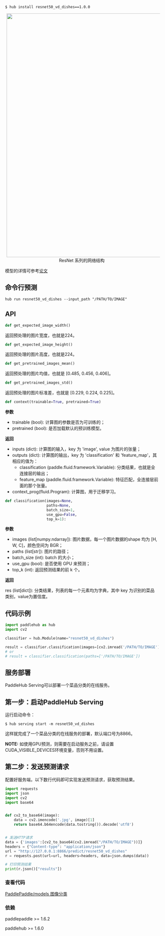 ```shell
$ hub install resnet50_vd_dishes==1.0.0
```

<p align="center">
<img src="http://bj.bcebos.com/ibox-thumbnail98/77fa9b7003e4665867855b2b65216519?authorization=bce-auth-v1%2Ffbe74140929444858491fbf2b6bc0935%2F2020-04-08T11%3A05%3A10Z%2F1800%2F%2F1df0ecb4a52adefeae240c9e2189e8032560333e399b3187ef1a76e4ffa5f19f"  hspace='5' width=800/> <br /> ResNet 系列的网络结构
</p>

模型的详情可参考[论文](https://arxiv.org/pdf/1812.01187.pdf)

## 命令行预测

```
hub run resnet50_vd_dishes --input_path "/PATH/TO/IMAGE"
```

## API

```python
def get_expected_image_width()
```

返回预处理的图片宽度，也就是224。

```python
def get_expected_image_height()
```

返回预处理的图片高度，也就是224。

```python
def get_pretrained_images_mean()
```

返回预处理的图片均值，也就是 \[0.485, 0.456, 0.406\]。

```python
def get_pretrained_images_std()
```

返回预处理的图片标准差，也就是 \[0.229, 0.224, 0.225\]。


```python
def context(trainable=True, pretrained=True)
```

**参数**

* trainable (bool): 计算图的参数是否为可训练的；
* pretrained (bool): 是否加载默认的预训练模型。

**返回**

* inputs (dict): 计算图的输入，key 为 'image', value 为图片的张量；
* outputs (dict): 计算图的输出，key 为 'classification' 和 'feature_map'，其相应的值为：
    * classification (paddle.fluid.framework.Variable): 分类结果，也就是全连接层的输出；
    * feature\_map (paddle.fluid.framework.Variable): 特征匹配，全连接层前面的那个张量。
* context\_prog(fluid.Program): 计算图，用于迁移学习。

```python
def classification(images=None,
                   paths=None,
                   batch_size=1,
                   use_gpu=False,
                   top_k=1):
```

**参数**

* images (list\[numpy.ndarray\]): 图片数据，每一个图片数据的shape 均为 \[H, W, C\]，颜色空间为 BGR；
* paths (list\[str\]): 图片的路径；
* batch\_size (int): batch 的大小；
* use\_gpu (bool): 是否使用 GPU 来预测；
* top\_k (int): 返回预测结果的前 k 个。

**返回**

res (list\[dict\]): 分类结果，列表的每一个元素均为字典，其中 key 为识别的菜品类别，value为置信度。

## 代码示例

```python
import paddlehub as hub
import cv2

classifier = hub.Module(name="resnet50_vd_dishes")

result = classifier.classification(images=[cv2.imread('/PATH/TO/IMAGE')])
# or
# result = classifier.classification(paths=['/PATH/TO/IMAGE'])
```

## 服务部署

PaddleHub Serving可以部署一个菜品分类的在线服务。

## 第一步：启动PaddleHub Serving

运行启动命令：
```shell
$ hub serving start -m resnet50_vd_dishes
```

这样就完成了一个菜品分类的在线服务的部署，默认端口号为8866。

**NOTE:** 如使用GPU预测，则需要在启动服务之前，请设置CUDA\_VISIBLE\_DEVICES环境变量，否则不用设置。

## 第二步：发送预测请求

配置好服务端，以下数行代码即可实现发送预测请求，获取预测结果。

```python
import requests
import json
import cv2
import base64


def cv2_to_base64(image):
    data = cv2.imencode('.jpg', image)[1]
    return base64.b64encode(data.tostring()).decode('utf8')


# 发送HTTP请求
data = {'images':[cv2_to_base64(cv2.imread("/PATH/TO/IMAGE"))]}
headers = {"Content-type": "application/json"}
url = "http://127.0.0.1:8866/predict/resnet50_vd_dishes"
r = requests.post(url=url, headers=headers, data=json.dumps(data))

# 打印预测结果
print(r.json()["results"])
```

### 查看代码

[PaddlePaddle/models 图像分类](https://github.com/PaddlePaddle/models/tree/develop/PaddleCV/image_classification)

### 依赖

paddlepaddle >= 1.6.2

paddlehub >= 1.6.0
